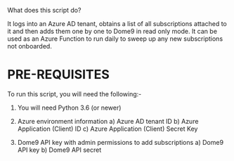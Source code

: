 What does this script do?

It logs into an Azure AD tenant, obtains a list of all subscriptions attached to it and then adds them one by one to Dome9 in read only mode. It can be used as an Azure Function to run daily to sweep up any new subscriptions not onboarded.

PRE-REQUISITES
=====
To run this script, you will need the following:-

1) You will need Python 3.6 (or newer)

2) Azure environment information
    a) Azure AD tenant ID
    b) Azure Application (Client) ID
    c) Azure Application (Client) Secret Key
    
3) Dome9 API key with admin permissions to add subscriptions
    a) Dome9 API key
    b) Dome9 API secret
    
